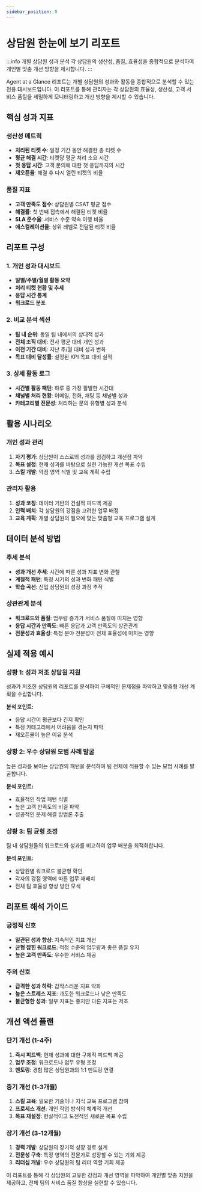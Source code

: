 ```yaml
---
sidebar_position: 8
---
```


# 상담원 한눈에 보기 리포트

:::info 개별 상담원 성과 분석
각 상담원의 생산성, 품질, 효율성을 종합적으로 분석하여 개인별 맞춤 개선 방향을 제시합니다.
:::

Agent at a Glance 리포트는 개별 상담원의 성과와 활동을 종합적으로 분석할 수 있는 전용 대시보드입니다. 이 리포트를 통해 관리자는 각 상담원의 효율성, 생산성, 고객 서비스 품질을 세밀하게 모니터링하고 개선 방향을 제시할 수 있습니다.

## 핵심 성과 지표

### 생산성 메트릭
- **처리된 티켓 수**: 일정 기간 동안 해결한 총 티켓 수
- **평균 해결 시간**: 티켓당 평균 처리 소요 시간
- **첫 응답 시간**: 고객 문의에 대한 첫 응답까지의 시간
- **재오픈율**: 해결 후 다시 열린 티켓의 비율

### 품질 지표
- **고객 만족도 점수**: 상담원별 CSAT 평균 점수
- **해결률**: 첫 번째 접촉에서 해결된 티켓 비율
- **SLA 준수율**: 서비스 수준 약속 이행 비율
- **에스컬레이션율**: 상위 레벨로 전달된 티켓 비율

## 리포트 구성

### 1. 개인 성과 대시보드
- **일별/주별/월별 활동 요약**
- **처리 티켓 현황 및 추세**
- **응답 시간 통계**
- **워크로드 분포**

### 2. 비교 분석 섹션
- **팀 내 순위**: 동일 팀 내에서의 상대적 성과
- **전체 조직 대비**: 전사 평균 대비 개인 성과
- **이전 기간 대비**: 지난 주/월 대비 성과 변화
- **목표 대비 달성률**: 설정된 KPI 목표 대비 실적

### 3. 상세 활동 로그
- **시간별 활동 패턴**: 하루 중 가장 활발한 시간대
- **채널별 처리 현황**: 이메일, 전화, 채팅 등 채널별 성과
- **카테고리별 전문성**: 처리하는 문의 유형별 성과 분석

## 활용 시나리오

### 개인 성과 관리
1. **자기 평가**: 상담원이 스스로의 성과를 점검하고 개선점 파악
2. **목표 설정**: 현재 성과를 바탕으로 실현 가능한 개선 목표 수립
3. **스킬 개발**: 약점 영역 식별 및 교육 계획 수립

### 관리자 활용
1. **성과 코칭**: 데이터 기반의 건설적 피드백 제공
2. **인력 배치**: 각 상담원의 강점을 고려한 업무 배정
3. **교육 계획**: 개별 상담원의 필요에 맞는 맞춤형 교육 프로그램 설계

## 데이터 분석 방법

### 추세 분석
- **성과 개선 추세**: 시간에 따른 성과 지표 변화 관찰
- **계절적 패턴**: 특정 시기의 성과 변화 패턴 식별
- **학습 곡선**: 신입 상담원의 성장 과정 추적

### 상관관계 분석
- **워크로드와 품질**: 업무량 증가가 서비스 품질에 미치는 영향
- **응답 시간과 만족도**: 빠른 응답과 고객 만족도의 상관관계
- **전문성과 효율성**: 특정 분야 전문성이 전체 효율성에 미치는 영향

## 실제 적용 예시

### 상황 1: 성과 저조 상담원 지원
성과가 저조한 상담원의 리포트를 분석하여 구체적인 문제점을 파악하고 맞춤형 개선 계획을 수립합니다.

**분석 포인트:**
- 응답 시간이 평균보다 긴지 확인
- 특정 카테고리에서 어려움을 겪는지 파악
- 재오픈율이 높은 이유 분석

### 상황 2: 우수 상담원 모범 사례 발굴
높은 성과를 보이는 상담원의 패턴을 분석하여 팀 전체에 적용할 수 있는 모범 사례를 발굴합니다.

**분석 포인트:**
- 효율적인 작업 패턴 식별
- 높은 고객 만족도의 비결 파악
- 성공적인 문제 해결 방법론 추출

### 상황 3: 팀 균형 조정
팀 내 상담원들의 워크로드와 성과를 비교하여 업무 배분을 최적화합니다.

**분석 포인트:**
- 상담원별 워크로드 불균형 확인
- 각자의 강점 영역에 따른 업무 재배치
- 전체 팀 효율성 향상 방안 모색

## 리포트 해석 가이드

### 긍정적 신호
- **일관된 성과 향상**: 지속적인 지표 개선
- **균형 잡힌 워크로드**: 적정 수준의 업무량과 좋은 품질 유지
- **높은 고객 만족도**: 우수한 서비스 제공

### 주의 신호
- **급격한 성과 하락**: 갑작스러운 지표 악화
- **높은 스트레스 지표**: 과도한 워크로드나 낮은 만족도
- **불균형한 성과**: 일부 지표는 좋지만 다른 지표는 저조

## 개선 액션 플랜

### 단기 개선 (1-4주)
1. **즉시 피드백**: 현재 성과에 대한 구체적 피드백 제공
2. **업무 조정**: 워크로드나 업무 유형 조정
3. **멘토링**: 경험 많은 상담원과의 1:1 멘토링 연결

### 중기 개선 (1-3개월)
1. **스킬 교육**: 필요한 기술이나 지식 교육 프로그램 참여
2. **프로세스 개선**: 개인 작업 방식의 체계적 개선
3. **목표 재설정**: 현실적이고 도전적인 새로운 목표 수립

### 장기 개선 (3-12개월)
1. **경력 개발**: 상담원의 장기적 성장 경로 설계
2. **전문성 구축**: 특정 영역의 전문가로 성장할 수 있는 기회 제공
3. **리더십 개발**: 우수 상담원의 팀 리더 역할 기회 제공

이 리포트를 통해 각 상담원의 고유한 강점과 개선 영역을 파악하여 개인별 맞춤 지원을 제공하고, 전체 팀의 서비스 품질 향상을 실현할 수 있습니다.